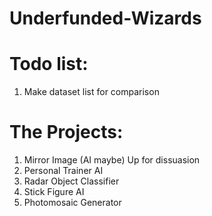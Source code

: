 # Underfunded-Wizards

# Todo list:

1. Make dataset list for comparison

# The Projects:

1. Mirror Image (AI maybe) Up for dissuasion
2. Personal Trainer AI
3. Radar Object Classifier
4. Stick Figure AI
5. Photomosaic Generator

